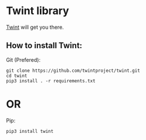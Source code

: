 # Twint library 

[Twint](https://pypi.org/project/twint/) will get you there.

## How to install Twint:

Git (Prefered):
```
git clone https://github.com/twintproject/twint.git
cd twint
pip3 install . -r requirements.txt
```

# OR


Pip:
```
pip3 install twint
```